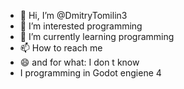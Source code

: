 - 👋 Hi, I’m @DmitryTomilin3
- 👀 I’m interested programming
- 🌱 I’m currently learning programming
- 📫 How to reach me 
- 😄 and for what: I don t know
- I programming in Godot engiene 4

<!---
DmitryTomilin3/DmitryTomilin3 is a ✨ special ✨ repository because its `README.md` (this file) appears on your GitHub profile.
You can click the Preview link to take a look at your changes.
--->
